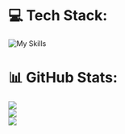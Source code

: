 # 💻 Tech Stack:
<div display="flex" id="icons">

![My Skills](https://skillicons.dev/icons?i=java,mysql,vscode,idea)

# 📊 GitHub Stats:
![](https://github-readme-stats.vercel.app/api?username=Ulthir&theme=dark&hide_border=false&include_all_commits=false&count_private=false)<br/>
![](https://github-readme-streak-stats.herokuapp.com/?user=Ulthir&theme=dark&hide_border=false)<br/>
![](https://github-readme-stats.vercel.app/api/top-langs/?username=Ulthir&theme=dark&hide_border=false&include_all_commits=false&count_private=false&layout=compact)
